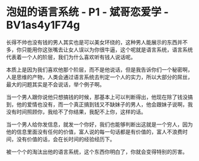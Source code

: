 # 泡妞的语言系统 - P1 - 斌哥恋爱学 - BV1as4y1F74g

长得不帅也没有钱的男人其实也是可以美女环绕的，这种男人能展示的东西并不多，你只能用你这张嘴去让女人误以为你很牛逼，这个呢就是语言系统，语言系统代表着一个人的阶层，我们为什么喜欢听有钱人说话呢。

本质上是因为我们喜欢他那个阶层，而不是他说话，但是我告诉你们一个秘密啊，人是思维的产物，人类会通过语言系统去判定一个人的实力，所以大部分的屌丝，最大的问题其实是不会说话，举个例子啊。

当一个男人跟你说他只想搞钱的时候，那基本上可以判断得出，他现在除了钱没搞到，他的爱情也没有，而一个真正搞到钱又不缺妹子的男人，他会跟妹子说啊，我没有时间照顾你，我给不了你结果，我配不上你，这样的话。

当一个男人给你发信息，就发一个你好，我们也能够判断出这就是一个穷人，因为他的信息里面没有任何的价值，富人说的每一句话都是有价值的，富人不浪费时间，没有价值的话，会在长时间的经验经历下。

被一个个的淘汰出他的语言系统，这个东西你明白了，你就会变得特别的厉害。